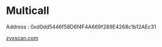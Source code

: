 # Multicall

Address : 0xd0dd5446f58D6f4F4A669f289E4268c1b12AEc31

[zyxscan.com](https://zyxscan.com/address/0xd0dd5446f58D6f4F4A669f289E4268c1b12AEc31/transactions)
